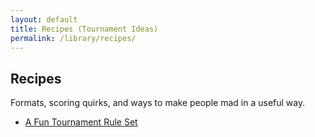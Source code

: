 ```yaml
---
layout: default
title: Recipes (Tournament Ideas)
permalink: /library/recipes/
---
```


<section class="deco-card">
  <span class="corner tl"></span><span class="corner tr"></span>
  <span class="corner bl"></span><span class="corner br"></span>
  <h2>Recipes</h2>
  <p>Formats, scoring quirks, and ways to make people mad in a useful way.</p>
  <ul class="post-list">
      <li> 
        <a class="post-link" href="/old-man-yells-at-hema/library/recipes/tournament-rule-set/">
    A Fun Tournament Rule Set
    </a>
  </ul>
</section>

